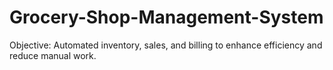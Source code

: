 # Grocery-Shop-Management-System
 Objective: Automated inventory, sales, and billing to enhance efficiency and reduce manual work.
